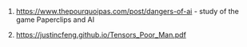 1. https://www.thepourquoipas.com/post/dangers-of-ai - study of the game Paperclips and AI

2. https://justincfeng.github.io/Tensors_Poor_Man.pdf
